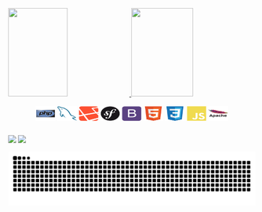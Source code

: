 <div>
  <a href="https://github.com/CesarOlliveiraJR">
    <img width="49%" height="180em" src="https://github-readme-stats.vercel.app/api?username=CesarOlliveiraJR&show_icons=true&theme=dracula&include_all_commits=true&count_private=true"/>
    <img width="50%" height="180em" src="https://github-readme-stats.vercel.app/api/top-langs/?username=CesarOlliveiraJR&layout=compact&langs_count=7&theme=dracula"/>
  </a>
</div>
  
<br>
  
<div align="center">
  <img align="center" alt="Rafa-PHP" height="30" width="40" src="https://raw.githubusercontent.com/devicons/devicon/master/icons/php/php-original.svg">
  <img align="center" alt="Rafa-MYSQL" height="30" width="40" src="https://raw.githubusercontent.com/devicons/devicon/master/icons/mysql/mysql-original.svg">
  <img align="center" alt="Rafa-LARAVEL" height="30" width="40" src="https://raw.githubusercontent.com/devicons/devicon/master/icons/laravel/laravel-plain.svg">
  <img align="center" alt="Rafa-SYMFONY" height="30" width="40" src="https://raw.githubusercontent.com/devicons/devicon/master/icons/symfony/symfony-original.svg">
  <img align="center" alt="Rafa-BOOTSTRAP" height="30" width="40" src="https://raw.githubusercontent.com/devicons/devicon/master/icons/bootstrap/bootstrap-plain.svg">
  <img align="center" alt="Rafa-HTML" height="30" width="40" src="https://raw.githubusercontent.com/devicons/devicon/master/icons/html5/html5-original.svg">
  <img align="center" alt="Rafa-CSS" height="30" width="40" src="https://raw.githubusercontent.com/devicons/devicon/master/icons/css3/css3-original.svg">
  <img align="center" alt="Rafa-Js" height="30" width="40" src="https://raw.githubusercontent.com/devicons/devicon/master/icons/javascript/javascript-plain.svg">
  <img align="center" alt="Rafa-APACHE" height="30" width="40" src="https://raw.githubusercontent.com/devicons/devicon/master/icons/apache/apache-original-wordmark.svg">
</div>
  
##
 
<div>
  <a href="https://www.instagram.com/cesarollliveira" target="_blank"><img src="https://img.shields.io/badge/-Instagram-%23E4405F?style=for-the-badge&logo=instagram&logoColor=white" target="_blank"></a>
  <a href="https://www.linkedin.com/in/cesarolveirajr" target="_blank"><img src="https://img.shields.io/badge/LinkedIn-0077B5?style=for-the-badge&logo=linkedin&logoColor=white"></a>
  
  ![Snake animation](https://github.com/cesarolliveirajr/cesarolliveirajr/blob/output/github-contribution-grid-snake.svg)
</div>
